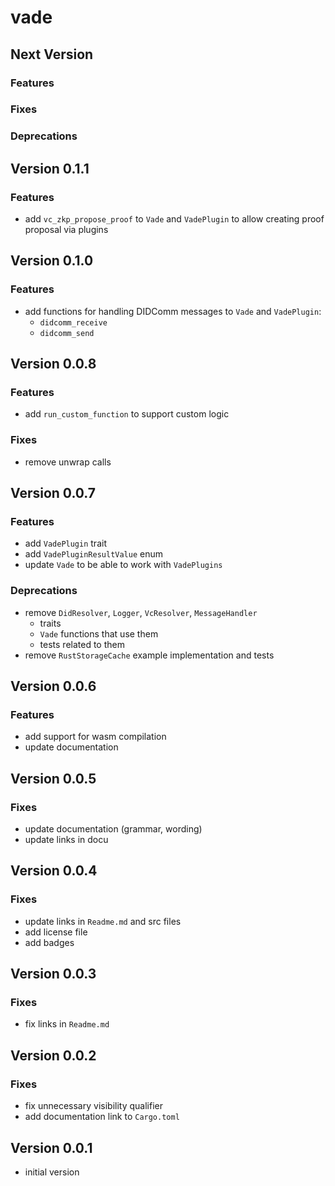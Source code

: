 # vade

## Next Version

### Features

### Fixes

### Deprecations

## Version 0.1.1

### Features

- add `vc_zkp_propose_proof` to `Vade` and `VadePlugin` to allow creating proof proposal via plugins

## Version 0.1.0

### Features

- add functions for handling DIDComm messages to `Vade` and `VadePlugin`:
  - `didcomm_receive`
  - `didcomm_send`

## Version 0.0.8

### Features

- add `run_custom_function` to support custom logic

### Fixes

- remove unwrap calls

## Version 0.0.7

### Features

- add `VadePlugin` trait
- add `VadePluginResultValue` enum
- update `Vade` to be able to work with `VadePlugins`

### Deprecations

- remove `DidResolver`, `Logger`, `VcResolver`, `MessageHandler`
  - traits
  - `Vade` functions that use them
  - tests related to them
- remove `RustStorageCache` example implementation and tests

## Version 0.0.6

### Features

- add support for wasm compilation
- update documentation

## Version 0.0.5

### Fixes

- update documentation (grammar, wording)
- update links in docu

## Version 0.0.4

### Fixes

- update links in `Readme.md` and src files
- add license file
- add badges

## Version 0.0.3

### Fixes

- fix links in `Readme.md`

## Version 0.0.2

### Fixes

- fix unnecessary visibility qualifier
- add documentation link to `Cargo.toml`

## Version 0.0.1

- initial version
